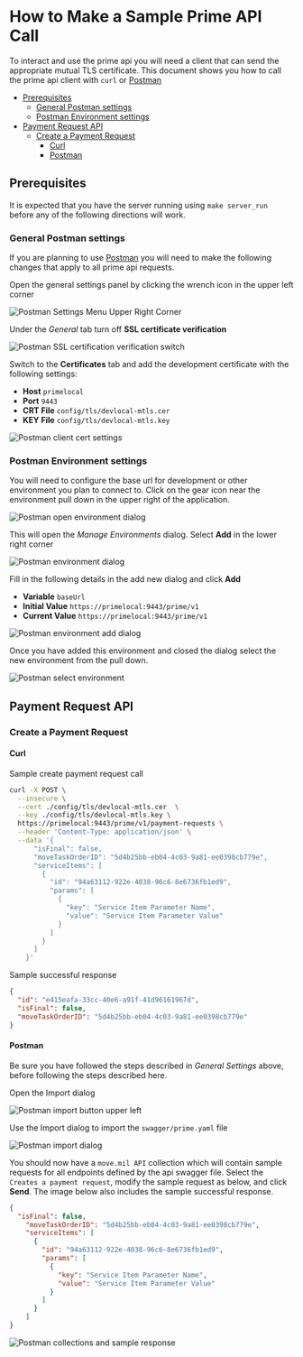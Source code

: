 # How to Make a Sample Prime API Call

To interact and use the prime api you will need a client that can send the appropriate mutual TLS certificate. This document shows you how to call the prime api client with `curl` or [Postman](https://www.getpostman.com/)

* [Prerequisites](#prerequisites)
  * [General Postman settings](#general-postman-settings)
  * [Postman Environment settings](#postman-environment-settings)
* [Payment Request API](#payment-request-api)
  * [Create a Payment Request](#create-a-payment-request)
    * [Curl](#curl)
    * [Postman](#postman)

## Prerequisites

It is expected that you have the server running using `make server_run` before any of the following directions will work.

### General Postman settings

If you are planning to use [Postman](https://www.getpostman.com/) you will need to make the following changes that apply to all prime api requests.

Open the general settings panel by clicking the wrench icon in the upper left corner

![Postman Settings Menu Upper Right Corner](../images/postman_settings_menu.png)

Under the _General_ tab turn off **SSL certificate verification**

![Postman SSL certification verification switch](../images/postman_ssl_verification.png)

Switch to the **Certificates** tab and add the development certificate with the following settings:

* **Host** `primelocal`
* **Port** `9443`
* **CRT File** `config/tls/devlocal-mtls.cer`
* **KEY File** `config/tls/devlocal-mtls.key`

![Postman client cert settings](../images/postman_client_cert.png)

### Postman Environment settings

You will need to configure the base url for development or other environment you plan to connect to. Click on the gear icon near the environment pull down in the upper right of the application.

![Postman open environment dialog](../images/postman_environment.png)

This will open the _Manage Environments_ dialog. Select **Add** in the lower right corner

![Postman environment dialog](../images/postman_manage_environment_dialog.png)

Fill in the following details in the add new dialog and click **Add**

* **Variable** `baseUrl`
* **Initial Value** `https://primelocal:9443/prime/v1`
* **Current Value** `https://primelocal:9443/prime/v1`

![Postman environment add dialog](../images/postman_manage_environment_add.png)

Once you have added this environment and closed the dialog select the new environment from the pull down.

![Postman select environment](../images/postman_set_environment.png)

## Payment Request API

### Create a Payment Request

#### Curl

Sample create payment request call

```sh
curl -X POST \
  --insecure \
  --cert ./config/tls/devlocal-mtls.cer  \
  --key ./config/tls/devlocal-mtls.key \
  https://primelocal:9443/prime/v1/payment-requests \
  --header 'Content-Type: application/json' \
  --data '{
      "isFinal": false,
      "moveTaskOrderID": "5d4b25bb-eb04-4c03-9a81-ee0398cb779e",
      "serviceItems": [
        {
          "id": "94a63112-922e-4038-96c6-8e6736fb1ed9",
          "params": [
            {
              "key": "Service Item Parameter Name",
              "value": "Service Item Parameter Value"
            }
          ]
        }
      ]
    }'
```

Sample successful response

```json
{
  "id": "e415eafa-33cc-40e6-a91f-41d96161967d",
  "isFinal": false,
  "moveTaskOrderID": "5d4b25bb-eb04-4c03-9a81-ee0398cb779e"
}
```

#### Postman

Be sure you have followed the steps described in _General Settings_ above, before following the steps described here.

Open the Import dialog

![Postman import button upper left](../images/postman_import.png)

Use the Import dialog to import the `swagger/prime.yaml` file

![Postman import dialog](../images/postman_import_dialog.png)

You should now have a `move.mil API` collection which will contain sample requests for all endpoints defined by the api swagger file. Select the `Creates a payment request`, modify the sample request as below, and click **Send**. The image below also includes the sample successful response.

```json
{
  "isFinal": false,
    "moveTaskOrderID": "5d4b25bb-eb04-4c03-9a81-ee0398cb779e",
    "serviceItems": [
      {
        "id": "94a63112-922e-4038-96c6-8e6736fb1ed9",
        "params": [
          {
            "key": "Service Item Parameter Name",
            "value": "Service Item Parameter Value"
          }
        ]
      }
    ]
}
```

![Postman collections and sample response](../images/postman_collections_response.png)

